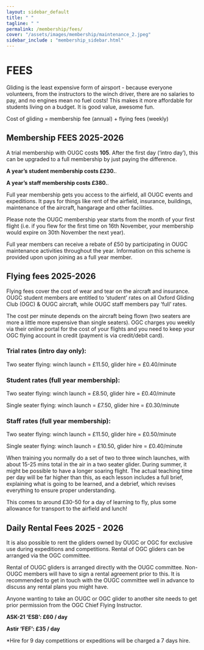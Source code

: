 ```yaml
---
layout: sidebar_default
title: " "
tagline: " "
permalink: /membership/fees/
cover: "/assets/images/membership/maintenance_2.jpeg"
sidebar_include : "membership_sidebar.html"
---
```


# FEES
Gliding is the least expensive form of airsport - because everyone volunteers, from the instructors to the winch driver, there are no salaries to pay, and no engines mean no fuel costs! This makes it more affordable for students living on a budget. It is good value, awesome fun.

Cost of gliding = membership fee (annual) + flying fees (weekly)

## Membership FEES 2025-2026
A trial membership with OUGC costs **105**. After the first day (‘intro day’), this can be upgraded to a full membership by just paying the difference.

**A year’s student membership costs £230.**. 

**A year’s staff membership costs £380.**. 

Full year membership gets you access to the airfield, all OUGC events and expeditions. It pays for things like rent of the airfield, insurance, buildings, maintenance of the aircraft, hangarage and other facilities. 

Please note the OUGC membership year starts from the month of your first flight (i.e. if you flew for the first time on 16th November, your membership would expire on 30th November the next year).

Full year members can receive a rebate of £50 by participating in OUGC maintenance activities throughout the year. Information on this scheme is provided upon upon joining as a full year member.

## Flying fees 2025-2026
Flying fees cover the cost of wear and tear on the aircraft and insurance. OUGC student members are entitled to ‘student’ rates on all Oxford Gliding Club (OGC) & OUGC aircraft, while OUGC staff members pay ‘full’ rates. 

The cost per minute depends on the aircraft being flown (two seaters are more a little more expensive than single seaters). OGC charges you weekly via their online portal for the cost of your flights and you need to keep your OGC flying account in credit (payment is via credit/debit card).

### Trial rates (intro day only):

Two seater flying: winch launch = £11.50,  glider hire = £0.40/minute

### Student rates (full year membership):

Two seater flying: winch launch = £8.50,  glider hire = £0.40/minute

Single seater flying: winch launch = £7.50,  glider hire = £0.30/minute

### Staff rates (full year membership):

Two seater flying: winch launch = £11.50,  glider hire = £0.50/minute

Single seater flying: winch launch = £10.50,  glider hire = £0.40/minute

When training you normally do a set of two to three winch launches, with about 15-25 mins total in the air in a two seater glider. During summer, it might be possible to have a longer soaring flight. The actual teaching time per day will be far higher than this, as each lesson includes a full brief, explaining what is going to be learned, and a debrief, which revises everything to ensure proper understanding. 

This comes to around £30-50 for a day of learning to fly, plus some allowance for transport to the airfield and lunch! 

## Daily Rental Fees 2025 - 2026
It is also possible to rent the gliders owned by OUGC or OGC for exclusive use during expeditions and competitions. Rental of OGC gliders can be arranged via the OGC committee.

Rental of OUGC gliders is arranged directly with the OUGC committee. Non-OUGC members will have to sign a rental agreement prior to this. It is recommended to get in touch with the OUGC committee well in advance to discuss any rental plans you might have.

Anyone wanting to take an OUGC or OGC glider to another site needs to get prior permission from the OGC Chief Flying Instructor.

**ASK-21 ‘ESB’: £60 / day**	 

**Astir ‘FEF’: £35 / day**

*Hire for 9 day competitions or expeditions will be charged a 7 days hire.